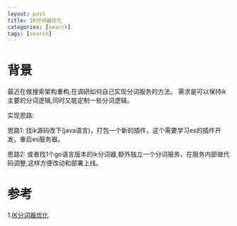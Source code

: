 ```yaml
---
layout: post
title: IK分词器优化
categories: [search]
tags: [search]
---
```


# 背景
最近在做搜索架构重构,在调研如何自己实现分词服务的方法。
需求是可以保持ik主要的分词逻辑,同时又能定制一些分词逻辑。

实现思路:

思路1: 找ik源码改下(java语言)，打包一个新的插件，这个需要学习es的插件开发，重启es服务器。

思路2: 或者找1个go语言版本的ik分词器,额外独立一个分词服务，在服务内部做代码调整,这样方便改动和部署上线。

# 参考
1.[IK分词器优化](https://juejin.cn/post/6896347088217948167)
